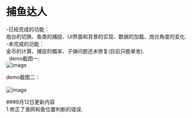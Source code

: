 # 捕鱼达人
-已经完成的功能：</br>
炮台的切换、鱼类的捕捉、UI界面和背景的实现、数据的加载、炮台角度的变化. </br> 
-未完成的功能：</br>
金币的计算、捕捉的概率、子弹问题还未修复(目前只能单发).</br> 
demo截图一:</br> 
![image](https://github.com/li-zheng-hao/FishingJoy/raw/master/picture/test1.png)
  
demo截图二：</br>  
![image](https://github.com/li-zheng-hao/FishingJoy/raw/master/picture/test2.png)

###9月12日更新内容</br>
1.修正了渔网和鱼位置判断的错误.</br>

